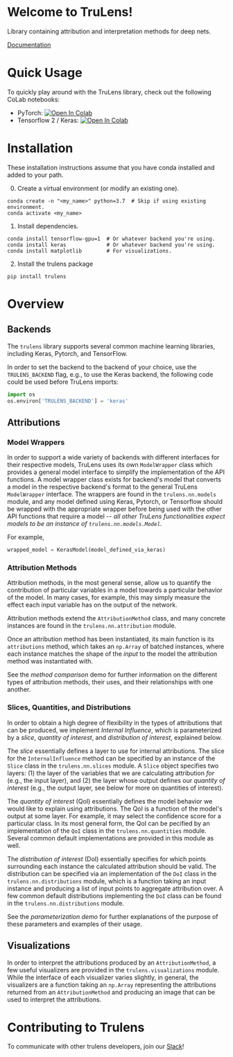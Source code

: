 # Welcome to TruLens!

Library containing attribution and interpretation methods for deep nets.

[Documentation](https://truera.github.io/trulens/)

# Quick Usage
To quickly play around with the TruLens library, check out the following CoLab notebooks:
* PyTorch: [![Open In Colab](https://colab.research.google.com/assets/colab-badge.svg)](https://colab.research.google.com/drive/1n77IGrPDO2XpeIVo_LQW0gY78enV-tY9?usp=sharing)
* Tensorflow 2 / Keras: [![Open In Colab](https://colab.research.google.com/assets/colab-badge.svg)](https://colab.research.google.com/drive/1f-ETsdlppODJGQCdMXG-jmGmfyWyW2VD?usp=sharing)

# Installation

These installation instructions assume that you have conda installed and added to your path.

0. Create a virtual environment (or modify an existing one).
```
conda create -n "<my_name>" python=3.7  # Skip if using existing environment.
conda activate <my_name>
```
1. Install dependencies.
```
conda install tensorflow-gpu=1  # Or whatever backend you're using.
conda install keras             # Or whatever backend you're using.
conda install matplotlib        # For visualizations.
```
2. Install the trulens package
```
pip install trulens
```

# Overview

## Backends

The `trulens` library supports several common machine learning libraries, including Keras, Pytorch, and TensorFlow.

In order to set the backend to the backend of your choice, use the `TRULENS_BACKEND` flag, e.g., to use the Keras backend, the following code could be used before TruLens imports:

```python
import os
os.environ['TRULENS_BACKEND'] = 'keras'
```

## Attributions

### Model Wrappers

In order to support a wide variety of backends with different interfaces for their respective models, TruLens uses its own `ModelWrapper` class which provides a general model interface to simplify the implementation of the API functions.
A model wrapper class exists for backend's model that converts a model in the respective backend's format to the general TruLens `ModelWrapper` interface.
The wrappers are found in the `trulens.nn.models` module, and any model defined using Keras, Pytorch, or Tensorflow should be wrapped with the appropriate wrapper before being used with the other API functions that require a model -- *all other TruLens functionalities expect models to be an instance of `trulens.nn.models.Model`.*

For example,

```python
wrapped_model = KerasModel(model_defined_via_keras)
```

### Attribution Methods

Attribution methods, in the most general sense, allow us to quantify the contribution of particular variables in a model towards a particular behavior of the model.
In many cases, for example, this may simply measure the effect each input variable has on the output of the network.

Attribution methods extend the `AttributionMethod` class, and many concrete instances are found in the `trulens.nn.attribution` module.

Once an attribution method has been instantiated, its main function is its `attributions` method, which takes an `np.Array` of batched instances, where each instance matches the shape of the *input* to the model the attribution method was instantiated with.

See the *method comparison* demo for further information on the different types of attribution methods, their uses, and their relationships with one another.

### Slices, Quantities, and Distributions

In order to obtain a high degree of flexibility in the types of attributions that can be produced, we implement *Internal Influence*, which is parameterized by a *slice*, *quantity of interest*, and *distribution of interest*, explained below.

The *slice* essentially defines a layer to use for internal attributions.
The slice for the `InternalInfluence` method can be specified by an instance of the `Slice` class in the `trulens.nn.slices` module.
A `Slice` object specifies two layers: (1) the layer of the variables that we are calculating attribution *for* (e.g., the input layer), and (2) the layer whose output defines our *quantity of interest* (e.g., the output layer, see below for more on quantities of interest).

The *quantity of interest* (QoI) essentially defines the model behavior we would like to explain using attributions.
The QoI is a function of the model's output at some layer.
For example, it may select the confidence score for a particular class.
In its most general form, the QoI can be pecified by an implementation of the `QoI` class in the `trulens.nn.quantities` module.
Several common default implementations are provided in this module as well.

The *distribution of interest* (DoI) essentially specifies for which points surrounding each instance the calculated attribution should be valid.
The distribution can be specified via an implementation of the `DoI` class in the `trulens.nn.distributions` module, which is a function taking an input instance and producing a list of input points to aggregate attribution over.
A few common default distributions implementing the `DoI` class can be found in the `trulens.nn.distributions` module. 

See the *parameterization demo* for further explanations of the purpose of these parameters and examples of their usage.

## Visualizations

In order to interpret the attributions produced by an `AttributionMethod`, a few useful visualizers are provided in the `trulens.visualizations` module.
While the interface of each visualizer varies slightly, in general, the visualizers are a function taking an `np.Array` representing the attributions returned from an `AttributionMethod` and producing an image that can be used to interpret the attributions.

# Contributing to Trulens
To communicate with other trulens developers, join our [Slack](https://join.slack.com/t/trulens/shared_invite/zt-kbaz6odu-kBWfqewcHMFLm_GNN8eqDA)!
